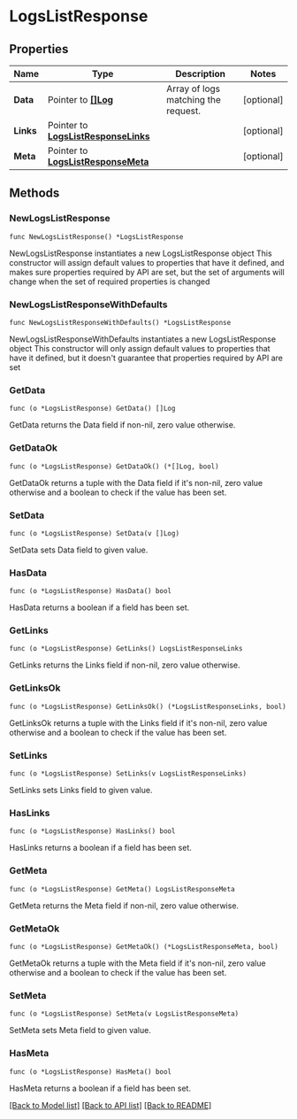 # LogsListResponse

## Properties

Name | Type | Description | Notes
------------ | ------------- | ------------- | -------------
**Data** | Pointer to [**[]Log**](Log.md) | Array of logs matching the request. | [optional] 
**Links** | Pointer to [**LogsListResponseLinks**](LogsListResponse_links.md) |  | [optional] 
**Meta** | Pointer to [**LogsListResponseMeta**](LogsListResponse_meta.md) |  | [optional] 

## Methods

### NewLogsListResponse

`func NewLogsListResponse() *LogsListResponse`

NewLogsListResponse instantiates a new LogsListResponse object
This constructor will assign default values to properties that have it defined,
and makes sure properties required by API are set, but the set of arguments
will change when the set of required properties is changed

### NewLogsListResponseWithDefaults

`func NewLogsListResponseWithDefaults() *LogsListResponse`

NewLogsListResponseWithDefaults instantiates a new LogsListResponse object
This constructor will only assign default values to properties that have it defined,
but it doesn't guarantee that properties required by API are set

### GetData

`func (o *LogsListResponse) GetData() []Log`

GetData returns the Data field if non-nil, zero value otherwise.

### GetDataOk

`func (o *LogsListResponse) GetDataOk() (*[]Log, bool)`

GetDataOk returns a tuple with the Data field if it's non-nil, zero value otherwise
and a boolean to check if the value has been set.

### SetData

`func (o *LogsListResponse) SetData(v []Log)`

SetData sets Data field to given value.

### HasData

`func (o *LogsListResponse) HasData() bool`

HasData returns a boolean if a field has been set.

### GetLinks

`func (o *LogsListResponse) GetLinks() LogsListResponseLinks`

GetLinks returns the Links field if non-nil, zero value otherwise.

### GetLinksOk

`func (o *LogsListResponse) GetLinksOk() (*LogsListResponseLinks, bool)`

GetLinksOk returns a tuple with the Links field if it's non-nil, zero value otherwise
and a boolean to check if the value has been set.

### SetLinks

`func (o *LogsListResponse) SetLinks(v LogsListResponseLinks)`

SetLinks sets Links field to given value.

### HasLinks

`func (o *LogsListResponse) HasLinks() bool`

HasLinks returns a boolean if a field has been set.

### GetMeta

`func (o *LogsListResponse) GetMeta() LogsListResponseMeta`

GetMeta returns the Meta field if non-nil, zero value otherwise.

### GetMetaOk

`func (o *LogsListResponse) GetMetaOk() (*LogsListResponseMeta, bool)`

GetMetaOk returns a tuple with the Meta field if it's non-nil, zero value otherwise
and a boolean to check if the value has been set.

### SetMeta

`func (o *LogsListResponse) SetMeta(v LogsListResponseMeta)`

SetMeta sets Meta field to given value.

### HasMeta

`func (o *LogsListResponse) HasMeta() bool`

HasMeta returns a boolean if a field has been set.


[[Back to Model list]](../README.md#documentation-for-models) [[Back to API list]](../README.md#documentation-for-api-endpoints) [[Back to README]](../README.md)


